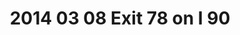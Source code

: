 ---
layout: blog
title: 2014 03 08 Exit 78 on I 90
category: blog
lat: 47.25292
lng: -121.19323
altitude: 677.51
image: https://s3-us-west-2.amazonaws.com/worldcup14/2014-03-08 11:47:09 PST.jpg
observation: 20140308114709PST
---